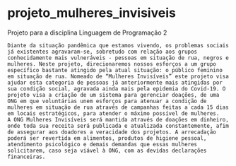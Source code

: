 # projeto_mulheres_invisiveis
Projeto para a disciplina Linguagem de Programação 2

    Diante da situação pandêmica que estamos vivendo, os problemas sociais já existentes agravaram-se, sobretudo com relação aos grupos conhecidamente mais vulneráveis - pessoas em situação de rua, negros e mulheres. Neste projeto, direcionaremos nossos esforços a um grupo específico bastante atingido pela atual situação: o público feminino em situação de rua. Nomeado de “Mulheres Invisíveis” este projeto visa ajudar esta categoria de pessoas já anteriormente mais atingidas por sua condição social, agravada ainda mais pela epidemia do Covid-19. O projeto visa a criação de um sistema para gerenciar doações, de uma ONG em que voluntárias unem esforços para atenuar a condição de mulheres em situação de rua através de campanhas feitas a cada 15 dias em locais estratégicos, para atender o máximo possível de mulheres.
    A ONG Mulheres Invisíveis será mantida através de doações em dinheiro, onde toda sua receita será publicada e atualizada constantemente, afim de assegurar aos doadores a veracidade dos projetos. A arrecadação poderá ser revertida em alimentos, produtos de higiene pessoal, atendimento psicológico e demais demandas que essas mulheres solicitarem, caso seja viável à ONG, com as devidas declarações financeiras.

